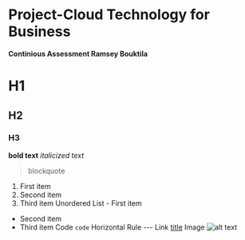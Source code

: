 # Project-Cloud Technology for Business
**Continious Assessment Ramsey Bouktila** 
# H1
## H2
### H3
**bold text**
*italicized text*
> blockquote
1. First item
2. Second item
3. Third item
Unordered List	- First item
- Second item
- Third item
Code	`code`
Horizontal Rule	---
Link	[title](https://www.example.com)
Image	![alt text](image.jpg)
